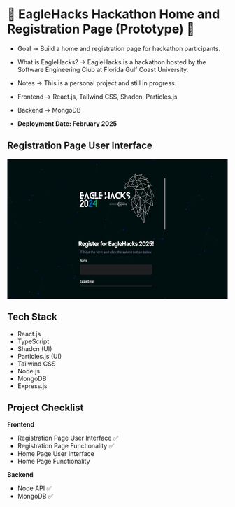# 🦅 EagleHacks Hackathon Home and Registration Page (Prototype) 🦅

- Goal -> Build a home and registration page for hackathon participants.

- What is EagleHacks? -> EagleHacks is a hackathon hosted by the Software Engineering Club at Florida Gulf Coast University.

- Notes -> This is a personal project and still in progress.

- Frontend -> React.js, Tailwind CSS, Shadcn, Particles.js

- Backend -> MongoDB

- **Deployment Date: February 2025**


## Registration Page User Interface <a name="introduction"></a>

<div style="display: flex; justify-content: space-around;">
  <img src="https://raw.githubusercontent.com/tbaratta/EagleHacks_Prototype/main/images/Signup_Form.png" alt="Signup Form" width="600" height="320">
</div>

## Tech Stack <a name="tech-stack"></a>

- React.js
- TypeScript
- Shadcn (UI)
- Particles.js (UI)
- Tailwind CSS
- Node.js
- MongoDB
- Express.js

## Project Checklist <a name="check-list"></a>

**Frontend**

- Registration Page User Interface ✅
- Registration Page Functionality ✅
- Home Page User Interface
- Home Page Functionality

**Backend**

- Node API ✅
- MongoDB ✅



